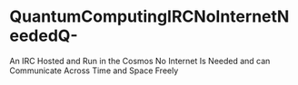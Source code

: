 # QuantumComputingIRCNoInternetNeededQ-
An IRC Hosted and Run in the Cosmos No Internet Is Needed and can Communicate Across Time and Space Freely
